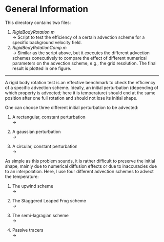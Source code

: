 # General Information

This directory contains two files: 

1. *RigidBodyRotation.m*<br>
    -> Script to test the efficiency of a certain advection scheme for a specific background velocity field. 
2. *RigidBodyRotationComp.m*<br>
    -> Similar as the script above, but it executes the different advection schemes conecutively to compare the effect of different numerical parameters on the advection scheme, e.g., the grid resolution. The final result is plotted in one figure.

-----------------------------------------------------------------

A rigid body rotation test is an effective benchmark to check the efficiency of a specific advection scheme. Ideally, an initial perturbation (depending of which property is advected; here it is temperature) should end at the same position after one full rotation and should not lose its initial shape. 

One can choose three different initial perturbation to be advected: 

1. A rectangular, constant perturbation<br>
    ->

2. A gaussian perturbation<br>
    ->

3. A circular, constant perturbation<br>
    -> 

As simple as this problem sounds, it is rather difficult to preserve the initial shape, mainly due to numerical diffusion effects or due to inaccuracies due to an interpolation. Here, I use four different advection schemes to advect the temperature: 

1. The upwind scheme<br>
    -> 
   
2. The Staggered Leaped Frog scheme<br>
    ->
   
3. The semi-lagragian scheme<br>
    ->
   
4. Passive tracers<br>
    ->

